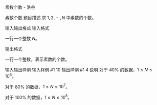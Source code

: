 



素数个数 - 洛谷














素数个数
题目描述
求 $1,2,\cdots,N$ 中素数的个数。

输入输出格式
输入格式

一行一个整数 $N$。

输出格式

一行一个整数，表示素数的个数。

输入输出样例
输入样例 #1
10
输出样例 #1
4
说明
对于 $40\%$ 的数据，$1 \le N \le 10^6$。

对于 $80\%$ 的数据，$1 \le N \le 10^7$。

对于 $100\%$ 的数据，$1 \le N \le 10^8$。








